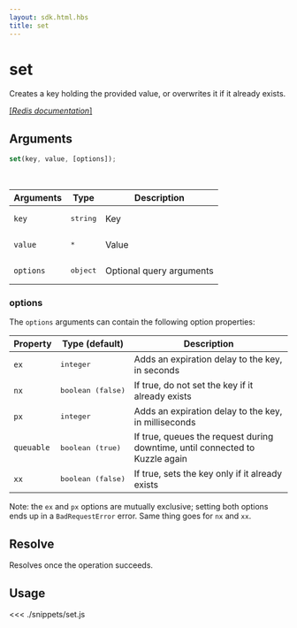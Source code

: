```yaml
---
layout: sdk.html.hbs
title: set
---
```


# set

Creates a key holding the provided value, or overwrites it if it already exists.

[[_Redis documentation_]](https://redis.io/commands/set)

## Arguments

```js
set(key, value, [options]);
```

<br/>

| Arguments | Type              | Description              |
| --------- | ----------------- | ------------------------ |
| `key`     | <pre>string</pre> | Key                      |
| `value`   | <pre>\*</pre>     | Value                    |
| `options` | <pre>object</pre> | Optional query arguments |

### options

The `options` arguments can contain the following option properties:

| Property   | Type (default)             | Description                                                                  |
| ---------- | -------------------------- | ---------------------------------------------------------------------------- |
| `ex`       | <pre>integer</pre>         | Adds an expiration delay to the key, in seconds                              |
| `nx`       | <pre>boolean (false)</pre> | If true, do not set the key if it already exists                             |
| `px`       | <pre>integer</pre>         | Adds an expiration delay to the key, in milliseconds                         |
| `queuable` | <pre>boolean (true)</pre>  | If true, queues the request during downtime, until connected to Kuzzle again |
| `xx`       | <pre>boolean (false)</pre> | If true, sets the key only if it already exists                              |

Note: the `ex` and `px` options are mutually exclusive; setting both options ends up in a `BadRequestError` error. Same thing goes for `nx` and `xx`.

## Resolve

Resolves once the operation succeeds.

## Usage

<<< ./snippets/set.js
